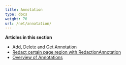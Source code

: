 ```yaml
---
title: Annotation
type: docs
weight: 70
url: /net/annotation/
---
```

**Articles in this section**
- [Add, Delete and Get Annotation](/pdf/net/add-delete-and-get-annotation/)
- [Redact certain page region with RedactionAnnotation](/pdf/net/redact-certain-page-region-with-redactionannotation/)
- [Overview of Annotations](/pdf/net/overview-of-annotations/)